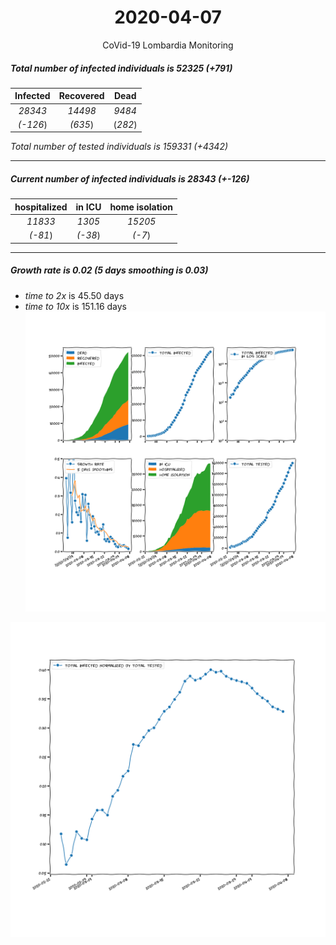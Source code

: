 <div align='center'>

# 2020-04-07
CoVid-19 Lombardia Monitoring
</div>

##### Total number of infected individuals is 52325 (+791)
Infected | Recovered | Dead
:---: | :---: | :---:
*28343* | *14498* | *9484*
*(-126*) | *(635*) | (*282*)

*Total number of tested individuals is 159331 (+4342)*
***
##### Current number of infected individuals is 28343 (+-126)
hospitalized | in ICU | home isolation
:---: | :---: | :---:
*11833* |*1305* |*15205*
*(-81*) |*(-38*) |*(-7*)
***
##### Growth rate is 0.02 (5 days smoothing is 0.03)
- *time to 2x* is 45.50 days
- *time to 10x* is 151.16 days
![stats][stats]

![infected_normalized][infected_normalized]

[stats]: stats_Lombardia.png
[infected_normalized]: infected_normalized_Lombardia.png
